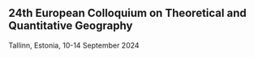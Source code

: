## 24th European Colloquium on Theoretical and Quantitative Geography

Tallinn, Estonia, 10-14 September 2024
